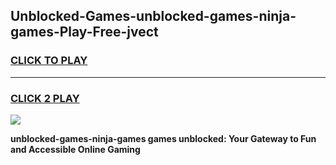 
## Unblocked-Games-unblocked-games-ninja-games-Play-Free-jvect
<h3>
<a href="https://premium76.site?title=unblocked-games-ninja-games&ref=21A">CLICK TO PLAY</a></h3>
<hr>

<h3>
<a href="https://premium76.site?title=unblocked-games-ninja-games&ref=21A">CLICK 2 PLAY</a>
  
</h3>

<a href="https://premium76.site?title=unblocked-games-ninja-games&ref=21A"><img src="https://clearcache.store/games.png"></a>


**unblocked-games-ninja-games games unblocked: Your Gateway to Fun and Accessible Online Gaming**

